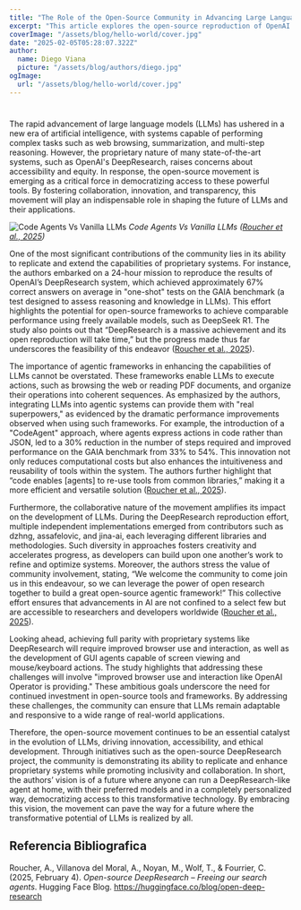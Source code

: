 ```yaml
---
title: "The Role of the Open-Source Community in Advancing Large Language Models and Agentic Systems"
excerpt: "This article explores the open-source reproduction of OpenAI's DeepResearch system, which integrates large language models (LLMs) with an agentic framework to perform complex tasks such as web browsing, summarization, and multi-step reasoning."
coverImage: "/assets/blog/hello-world/cover.jpg"
date: "2025-02-05T05:28:07.322Z"
author:
  name: Diego Viana
  picture: "/assets/blog/authors/diego.jpg"
ogImage:
  url: "/assets/blog/hello-world/cover.jpg"
---
```


# 

The rapid advancement of large language models (LLMs) has ushered in a new era of artificial intelligence, with systems capable of performing complex tasks such as web browsing, summarization, and multi-step reasoning. However, the proprietary nature of many state-of-the-art systems, such as OpenAI's DeepResearch, raises concerns about accessibility and equity. In response, the open-source movement is emerging as a critical force in democratizing access to these powerful tools. By fostering collaboration, innovation, and transparency, this movement will play an indispensable role in shaping the future of LLMs and their applications.

![Code Agents Vs Vanilla LLMs](/assets/blog/hello-world/image.png)
*Code Agents Vs Vanilla LLMs ([Roucher et al., 2025](#references))*

One of the most significant contributions of the community lies in its ability to replicate and extend the capabilities of proprietary systems. For instance, the authors embarked on a 24-hour mission to reproduce the results of OpenAI’s DeepResearch system, which achieved approximately 67% correct answers on average in "one-shot" tests on the GAIA benchmark (a test designed to assess reasoning and knowledge in LLMs). This effort highlights the potential for open-source frameworks to achieve comparable performance using freely available models, such as DeepSeek R1. The study also points out that “DeepResearch is a massive achievement and its open reproduction will take time,” but the progress made thus far underscores the feasibility of this endeavor ([Roucher et al., 2025](#references)).

The importance of agentic frameworks in enhancing the capabilities of LLMs cannot be overstated. These frameworks enable LLMs to execute actions, such as browsing the web or reading PDF documents, and organize their operations into coherent sequences. As emphasized by the authors, integrating LLMs into agentic systems can provide them with "real superpowers," as evidenced by the dramatic performance improvements observed when using such frameworks. For example, the introduction of a "CodeAgent" approach, where agents express actions in code rather than JSON, led to a 30% reduction in the number of steps required and improved performance on the GAIA benchmark from 33% to 54%. This innovation not only reduces computational costs but also enhances the intuitiveness and reusability of tools within the system. The authors further highlight that “code enables [agents] to re-use tools from common libraries,” making it a more efficient and versatile solution ([Roucher et al., 2025](#references)).

Furthermore, the collaborative nature of the movement amplifies its impact on the development of LLMs. During the DeepResearch reproduction effort, multiple independent implementations emerged from contributors such as dzhng, assafelovic, and jina-ai, each leveraging different libraries and methodologies. Such diversity in approaches fosters creativity and accelerates progress, as developers can build upon one another’s work to refine and optimize systems. Moreover, the authors stress the value of community involvement, stating, “We welcome the community to come join us in this endeavour, so we can leverage the power of open research together to build a great open-source agentic framework!” This collective effort ensures that advancements in AI are not confined to a select few but are accessible to researchers and developers worldwide ([Roucher et al., 2025](#references)).

Looking ahead, achieving full parity with proprietary systems like DeepResearch will require improved browser use and interaction, as well as the development of GUI agents capable of screen viewing and mouse/keyboard actions. The study highlights that addressing these challenges will involve "improved browser use and interaction like OpenAI Operator is providing." These ambitious goals underscore the need for continued investment in open-source tools and frameworks. By addressing these challenges, the community can ensure that LLMs remain adaptable and responsive to a wide range of real-world applications.

Therefore, the open-source movement continues to be an essential catalyst in the evolution of LLMs, driving innovation, accessibility, and ethical development. Through initiatives such as the open-source DeepResearch project, the community is demonstrating its ability to replicate and enhance proprietary systems while promoting inclusivity and collaboration. In short, the authors’ vision is of a future where anyone can run a DeepResearch-like agent at home, with their preferred models and in a completely personalized way, democratizing access to this transformative technology. By embracing this vision, the movement can pave the way for a future where the transformative potential of LLMs is realized by all.

## Referencia Bibliografica

<a id="references"></a>
Roucher, A., Villanova del Moral, A., Noyan, M., Wolf, T., & Fourrier, C. (2025, February 4). *Open-source DeepResearch – Freeing our search agents*. Hugging Face Blog. https://huggingface.co/blog/open-deep-research